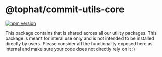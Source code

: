 # @tophat/commit-utils-core

[![npm version](https://badge.fury.io/js/%40tophat%2Fcommit-utils-core.svg)](https://badge.fury.io/js/%40tophat%2Fcommit-utils-core)

This package contains that is shared across all our utility packages. This package is meant for interal use only and is not intended to be installed directly by users. Please consider all the functionality exposed here as internal and make sure your code does not directly rely on it :)

